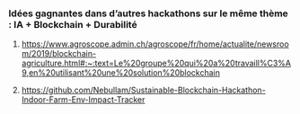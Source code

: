 ### Idées gagnantes dans d’autres hackathons sur le même thème : IA + Blockchain + Durabilité


1. https://www.agroscope.admin.ch/agroscope/fr/home/actualite/newsroom/2019/blockchain-agriculture.html#:~:text=Le%20groupe%20qui%20a%20travaill%C3%A9,en%20utilisant%20une%20solution%20blockchain

2. https://github.com/Nebullam/Sustainable-Blockchain-Hackathon-Indoor-Farm-Env-Impact-Tracker

